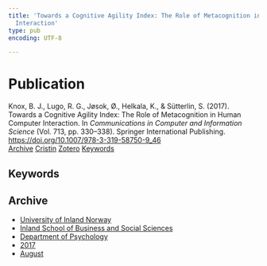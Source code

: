 ```yaml
---
title: 'Towards a Cognitive Agility Index: The Role of Metacognition in Human Computer
  Interaction'
type: pub
encoding: UTF-8

---
```

<h1>Publication</h1>
<article id="csl-bib-container-DF8JFFZ7" class="csl-bib-container">
  <div class="csl-bib-body"> <div class="csl-entry">Knox, B. J., Lugo, R. G., Jøsok, Ø., Helkala, K., &#38; Sütterlin, S. (2017). Towards a Cognitive Agility Index: The Role of Metacognition in Human Computer Interaction. In <i>Communications in Computer and Information Science</i> (Vol. 713, pp. 330–338). Springer International Publishing. <a href="https://doi.org/10.1007/978-3-319-58750-9_46">https://doi.org/10.1007/978-3-319-58750-9_46</a></div> </div>
  <div class="csl-bib-buttons">
    <a href="#taxonomy-article-DF8JFFZ7" alt="archive" class="csl-bib-button">Archive</a>
    <a href="https://app.cristin.no/results/show.jsf?id=1484676" alt="Cristin" class="csl-bib-button">Cristin</a>
    <a href="http://zotero.org/groups/5881554/items/DF8JFFZ7" alt="Zotero" class="csl-bib-button">Zotero</a>
    <a href="#keywords-article-DF8JFFZ7" alt="keywords" class="csl-bib-button">Keywords</a>
  </div>
  <div id="csl-bib-meta-container-DF8JFFZ7"></div>
</article>
<div id="csl-bib-meta-DF8JFFZ7" class="csl-bib-meta">
  <article id="keywords-article-DF8JFFZ7" class="keywords-article">
    <h1>Keywords</h1>
    
  </article>
  <article id="taxonomy-article-DF8JFFZ7" class="taxonomy-article">
    <h1>Archive</h1>
    <ul>
      <li><a href="{{< params subfolder >}}en/archive/?key=3DCRN523">University of Inland Norway</a></li>
      <li><a href="{{< params subfolder >}}en/archive/?key=DU8Q9LN9">Inland School of Business and Social Sciences</a></li>
      <li><a href="{{< params subfolder >}}en/archive/?key=KTD9NXA8">Department of Psychology</a></li>
      <li><a href="{{< params subfolder >}}en/archive/?key=E9KSSDJQ">2017</a></li>
      <li><a href="{{< params subfolder >}}en/archive/?key=VUADN44H">August</a></li>
    </ul>
  </article>
</div>
